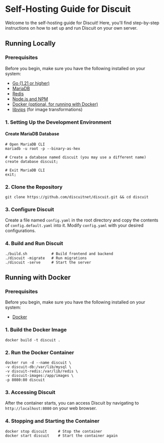 # Self-Hosting Guide for Discuit

Welcome to the self-hosting guide for Discuit! Here, you'll find step-by-step instructions on how to set up and run Discuit on your own server.

## Running Locally

### Prerequisites

Before you begin, make sure you have the following installed on your system:

- [Go (1.21 or higher)](https://go.dev/)
- [MariaDB](https://mariadb.org/)
- [Redis](https://redis.io/)
- [Node.js and NPM](https://nodejs.org/en/download/package-manager)
- [Docker (optional, for running with Docker)](https://www.docker.com/products/docker-desktop/)
- [libvips](https://libvips.github.io/libvips/install.html) (for image transformations)

### 1. Setting Up the Development Environment

#### Create MariaDB Database

```shell
# Open MariaDB CLI
mariadb -u root -p --binary-as-hex

# Create a database named discuit (you may use a different name)
create database discuit;

# Exit MariaDB CLI
exit;
```

### 2. Clone the Repository

```shell
git clone https://github.com/discuitnet/discuit.git && cd discuit
```

### 3. Configure Discuit

Create a file named `config.yaml` in the root directory and copy the contents of `config.default.yaml` into it. Modify `config.yaml` with your desired configurations.

### 4. Build and Run Discuit

```shell
./build.sh           # Build frontend and backend
./discuit -migrate   # Run migrations
./discuit -serve     # Start the server
```

## Running with Docker

### Prerequisites

Before you begin, make sure you have the following installed on your system:

- [Docker](https://docs.docker.com/engine/install/)

### 1. Build the Docker Image

```shell
docker build -t discuit .
```

### 2. Run the Docker Container

```shell
docker run -d --name discuit \
-v discuit-db:/var/lib/mysql \
-v discuit-redis:/var/lib/redis \
-v discuit-images:/app/images \
-p 8080:80 discuit
```

### 3. Accessing Discuit

After the container starts, you can access Discuit by navigating to `http://localhost:8080` on your web browser.

### 4. Stopping and Starting the Container

```shell
docker stop discuit     # Stop the container
docker start discuit    # Start the container again
```
